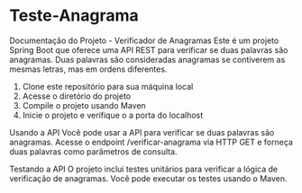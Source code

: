 # Teste-Anagrama
Documentação do Projeto - Verificador de Anagramas
Este é um projeto Spring Boot que oferece uma API REST para verificar se duas palavras são anagramas. Duas palavras são consideradas anagramas se contiverem as mesmas letras, mas em ordens diferentes.

1. Clone este repositório para sua máquina local
2. Acesse o diretório do projeto
3. Compile o projeto usando Maven
4. Inicie o projeto e verifique o a porta do localhost

Usando a API
Você pode usar a API para verificar se duas palavras são anagramas. Acesse o endpoint /verificar-anagrama via HTTP GET e forneça duas palavras como parâmetros de consulta.

Testando a API
O projeto inclui testes unitários para verificar a lógica de verificação de anagramas. Você pode executar os testes usando o Maven.
